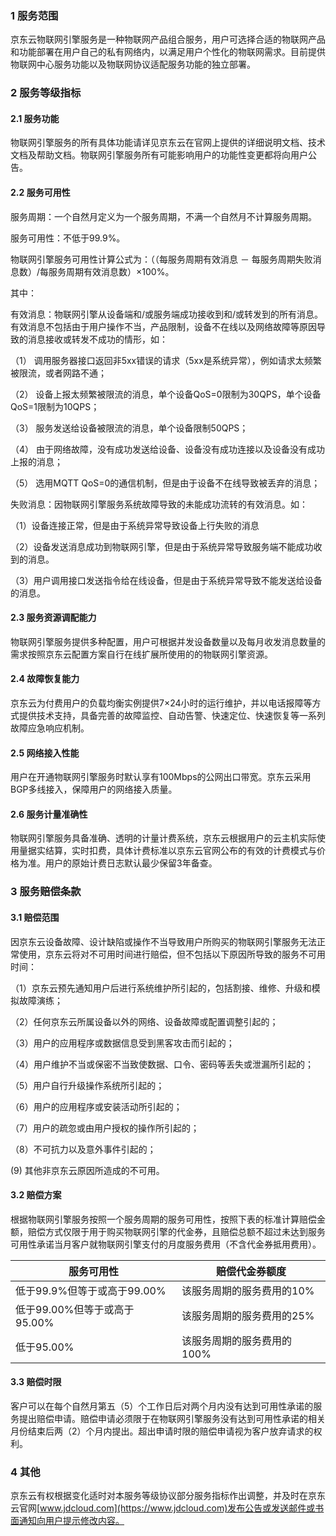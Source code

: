 ### 1 **服务范围**

京东云物联网引擎服务是一种物联网产品组合服务，用户可选择合适的物联网产品和功能部署在用户自己的私有网络内，以满足用户个性化的物联网需求。目前提供物联网中心服务功能以及物联网协议适配服务功能的独立部署。

### 2 **服务等级指标** 

#### 2.1 服务功能 

物联网引擎服务的所有具体功能请详见京东云在官网上提供的详细说明文档、技术文档及帮助文档。物联网引擎服务所有可能影响用户的功能性变更都将向用户公告。 

#### 2.2 **服务可用性**

服务周期：一个自然月定义为一个服务周期，不满一个自然月不计算服务周期。

服务可用性：不低于99.9%。

物联网引擎服务可用性计算公式为：（（每服务周期有效消息 － 每服务周期失败消息数）/每服务周期有效消息数）×100%。

 

其中：

有效消息：物联网引擎从设备端和/或服务端成功接收到和/或转发到的所有消息。有效消息不包括由于用户操作不当，产品限制，设备不在线以及网络故障等原因导致的消息接收或转发不成功的情形，如：

（1） 调用服务器接口返回非5xx错误的请求（5xx是系统异常），例如请求太频繁被限流，或者网路不通；

（2） 设备上报太频繁被限流的消息，单个设备QoS=0限制为30QPS，单个设备QoS=1限制为10QPS；

（3） 服务发送给设备被限流的消息，单个设备限制50QPS；

（4） 由于网络故障，没有成功发送给设备、设备没有成功连接以及设备没有成功上报的消息；

（5） 选用MQTT QoS=0的通信机制，但是由于设备不在线导致被丢弃的消息；

失败消息：因物联网引擎服务系统故障导致的未能成功流转的有效消息。如：

（1）设备连接正常，但是由于系统异常导致设备上行失败的消息

（2）设备发送消息成功到物联网引擎，但是由于系统异常导致服务端不能成功收到的消息。

（3）用户调用接口发送指令给在线设备，但是由于系统异常导致不能发送给设备的消息。

#### 2.3 服务资源调配能力 

物联网引擎服务提供多种配置，用户可根据并发设备数量以及每月收发消息数量的需求按照京东云配置方案自行在线扩展所使用的的物联网引擎资源。 

#### 2.4 故障恢复能力 

京东云为付费用户的负载均衡实例提供7×24小时的运行维护，并以电话报障等方式提供技术支持，具备完善的故障监控、自动告警、快速定位、快速恢复等一系列故障应急响应机制。 

#### 2.5 网络接入性能 

用户在开通物联网引擎服务时默认享有100Mbps的公网出口带宽。京东云采用BGP多线接入，保障用户的网络接入质量。 

#### 2.6 服务计量准确性 

物联网引擎服务具备准确、透明的计量计费系统，京东云根据用户的云主机实际使用量据实结算，实时扣费，具体计费标准以京东云官网公布的有效的计费模式与价格为准。用户的原始计费日志默认最少保留3年备查。 

### 3 服务赔偿条款 

#### 3.1 **赔偿范围**

因京东云设备故障、设计缺陷或操作不当导致用户所购买的物联网引擎服务无法正常使用，京东云将对不可用时间进行赔偿，但不包括以下原因所导致的服务不可用时间：

（1）京东云预先通知用户后进行系统维护所引起的，包括割接、维修、升级和模拟故障演练；

（2）任何京东云所属设备以外的网络、设备故障或配置调整引起的；

（3）用户的应用程序或数据信息受到黑客攻击而引起的；

（4）用户维护不当或保密不当致使数据、口令、密码等丢失或泄漏所引起的；

（5）用户自行升级操作系统所引起的；

（6）用户的应用程序或安装活动所引起的；

（7）用户的疏忽或由用户授权的操作所引起的；

（8）不可抗力以及意外事件引起的；

(9) 其他非京东云原因所造成的不可用。

#### 3.2 赔偿方案

根据物联网引擎服务按照一个服务周期的服务可用性，按照下表的标准计算赔偿金额，赔偿方式仅限于用于购买物联网引擎的代金券，且赔偿总额不超过未达到服务可用性承诺当月客户就物联网引擎支付的月度服务费用（不含代金券抵用费用）。

 

| 服务可用性                   | 赔偿代金券额度             |
| ---------------------------- | -------------------------- |
| 低于99.9%但等于或高于99.00%  | 该服务周期的服务费用的10%  |
| 低于99.00%但等于或高于95.00% | 该服务周期的服务费用的25%  |
| 低于95.00%                   | 该服务周期的服务费用的100% |

####  3.3 **赔偿时限**

客户可以在每个自然月第五（5）个工作日后对两个月内没有达到可用性承诺的服务提出赔偿申请。赔偿申请必须限于在物联网引擎服务没有达到可用性承诺的相关月份结束后两（2）个月内提出。超出申请时限的赔偿申请视为客户放弃请求的权利。

### 4 **其他**

京东云有权根据变化适时对本服务等级协议部分服务指标作出调整，并及时在京东云官网[www.jdcloud.com](https://www.jdcloud.com)发布公告或发送邮件或书面通知向用户提示修改内容。
